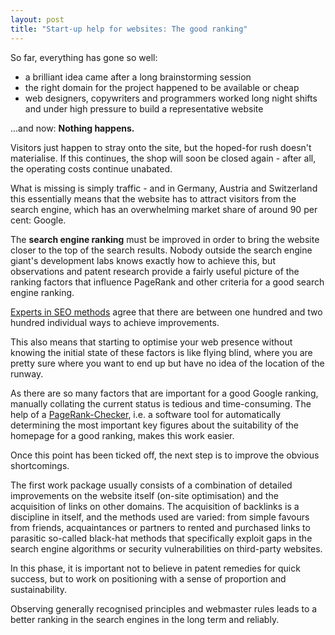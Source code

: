 ```yaml
---
layout: post
title: "Start-up help for websites: The good ranking"
---
```

So far, everything has gone so well: 

* a brilliant idea came after a long brainstorming session
* the right domain for the project happened to be available or cheap
* web designers, copywriters and programmers worked long night shifts and under high pressure to build a representative website 

...and now: **Nothing happens.** 

Visitors just happen to stray onto the site, but the hoped-for rush doesn't materialise. If this continues, the shop will soon be closed again - after all, the operating costs continue unabated.

What is missing is simply traffic - and in Germany, Austria and Switzerland this essentially means that the website has to attract visitors from the search engine, which has an overwhelming market share of around 90 per cent: Google.

The **search engine ranking** must be improved in order to bring the website closer to the top of the search results. Nobody outside the search engine giant's development labs knows exactly how to achieve this, but observations and patent research provide a fairly useful picture of the ranking factors that influence PageRank and other criteria for a good search engine ranking.

[Experts in SEO methods](https://wetzlmayr.at/awasteofwords/do-it-yourself-suchmaschinenoptimierung-wie-fange-ich-an "Do-it-yourself-Suchmaschinenoptimierung: Wie fange ich an?") agree that there are between one hundred and two hundred individual ways to achieve improvements.

This also means that starting to optimise your web presence without knowing the initial state of these factors is like flying blind, where you are pretty sure where you want to end up but have no idea of the location of the runway.

As there are so many factors that are important for a good Google ranking, manually collating the current status is tedious and time-consuming. The help of a [PageRank-Checker](https://xinu.wetzlmayr.at/ "PageRank™ und viele andere Rankingfaktoren schnell testen."), i.e. a software tool for automatically determining the most important key figures about the suitability of the homepage for a good ranking, makes this work easier.

Once this point has been ticked off, the next step is to improve the obvious shortcomings. 

The first work package usually consists of a combination of detailed improvements on the website itself (on-site optimisation) and the acquisition of links on other domains. The acquisition of backlinks is a discipline in itself, and the methods used are varied: from simple favours from friends, acquaintances or partners to rented and purchased links to parasitic so-called black-hat methods that specifically exploit gaps in the search engine algorithms or security vulnerabilities on third-party websites.

In this phase, it is important not to believe in patent remedies for quick success, but to work on positioning with a sense of proportion and sustainability.

Observing generally recognised principles and webmaster rules leads to a better ranking in the search engines in the long term and reliably.

